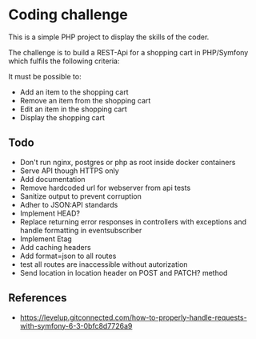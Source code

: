 # Coding challenge

This is a simple PHP project to display the skills of the coder.

The challenge is to build a REST-Api for a shopping cart in PHP/Symfony which fulfils the following criteria:

It must be possible to:
- Add an item to the shopping cart 
- Remove an item from the shopping cart
- Edit an item in the shopping cart
- Display the shopping cart

## Todo

- Don't run nginx, postgres or php as root inside docker containers
- Serve API though HTTPS only
- Add documentation
- Remove hardcoded url for webserver from api tests
- Sanitize output to prevent corruption
- Adher to JSON:API standards
- Implement HEAD?
- Replace returning error responses in controllers with exceptions and handle formatting in eventsubscriber
- Implement Etag
- Add caching headers
- Add format=json to all routes
- test all routes are inaccessible without autorization
- Send location in location header on POST and PATCH? method

## References
- https://levelup.gitconnected.com/how-to-properly-handle-requests-with-symfony-6-3-0bfc8d7726a9

